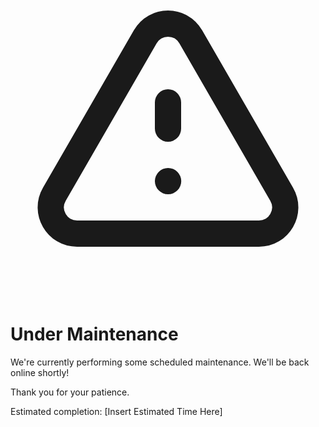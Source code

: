 <div class="flex flex-col items-center justify-center min-h-screen text-gray-200 bg-gray-900 font-inter p-4 sm:p-8">
<div class="max-w-2xl text-center bg-gray-800 rounded-2xl shadow-2xl p-6 sm:p-10 border border-gray-700">
<svg xmlns="http://www.w3.org/2000/svg" class="w-24 h-24 mx-auto mb-6 text-yellow-400 animate-pulse" fill="none" viewBox="0 0 24 24" stroke="currentColor" stroke-width="2">
<path stroke-linecap="round" stroke-linejoin="round" d="M12 9v2m0 4h.01m-6.938 4h13.856c1.54 0 2.502-1.667 1.732-3L13.732 4c-.77-1.333-2.694-1.333-3.464 0L3.34 16c-.77 1.333.192 3 1.732 3z" />
</svg>
<h1 class="mb-4 text-4xl font-extrabold tracking-tight text-white sm:text-5xl">
Under Maintenance
</h1>
<p class="mb-6 text-lg text-gray-400">
We're currently performing some scheduled maintenance. We'll be back online shortly!
</p>
<p class="mb-8 text-base font-light text-gray-500">
Thank you for your patience.
</p>
<div class="space-y-4">
<div class="w-full h-2 bg-gray-700 rounded-full overflow-hidden">
<div class="h-full bg-blue-500 rounded-full w-2/3 animate-progress-bar"></div>
</div>
<p class="text-sm text-gray-500">
Estimated completion:
<span class="font-medium text-gray-400">
<time datetime="2025-08-04T09:00:00Z">
[Insert Estimated Time Here]
</time>
</span>
</p>
</div>
</div>
</div>